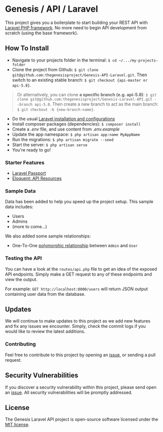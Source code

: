 # Genesis / API / Laravel

This project gives you a boilerplate to start building your REST API with [Laravel PHP framework](https://laravel.com). No more need to begin API development from scratch (using the base framework).

## How To Install

- Navigate to your projects folder in the terminal: `$ cd ~/.../my-projects-folder`
- Clone the project from Github: `$ git clone git@github.com:thegenesisproject/Genesis-API-Laravel.git`. Then switch to an existing stable branch: `$ git checkout {api-master or api-5.8}`.
> Or alternatively, you can clone **a specific branch (e.g. api-5.8)**: `$ git clone git@github.com:thegenesisproject/Genesis-Laravel-API.git --branch api-5.8`. Then create a new branch to act as the main branch: `$ git checkout -b {new-branch-name}`.
- Do the usual [Laravel installation and configurations](https://laravel.com/docs/5.8)
- Install composer packages (dependencies): `$ composer install`
- Create a *.env* file, and use content from *.env.example*
- Update the app namespace: `$ php artisan app:name MyAppName`
- Run the migrations: `$ php artisan migrate --seed`
- Start the server: `$ php artisan serve`
- You're ready to go! 

### Starter Features

- [Laravel Passport](https://laravel.com/docs/5.8/passport)
- [Eloquent: API Resources](https://laravel.com/docs/5.8/eloquent-resources)

### Sample Data

Data has been added to help you speed up the project setup. This sample data includes:

- Users
- Admins
- (more to come...)

We also added some sample relationships:

- One-To-One [polymorphic relationship](https://laravel.com/docs/5.8/eloquent-relationships#polymorphic-relationships) between `Admin` and `User`

### Testing the API

You can have a look at the `routes/api.php` file to get an idea of the exposed API endpoints. Simply make a GET request to any of these endpoints and view the output.

For example: `GET http://localhost:8000/users` will return JSON output containing user data from the database.

## Updates

We will continue to make updates to this project as we add new features and fix any issues we encounter. Simply, check the commit logs if you would like to review the latest additions.

### Contributing

Feel free to contribute to this project by opening an [issue](https://github.com/thegenesisproject/Genesis-Laravel-API/issues), or sending a pull request.

## Security Vulnerabilities

If you discover a security vulnerability within this project, please send open an [issue](https://github.com/thegenesisproject/Genesis-Laravel-API/issues). All security vulnerabilities will be promptly addressed.

## License

The Genesis Laravel API project is open-source software licensed under the [MIT license](https://opensource.org/licenses/MIT).
